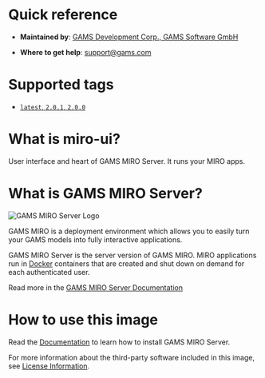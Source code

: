 # Quick reference

-	**Maintained by**:
	[GAMS Development Corp., GAMS Software GmbH](https://www.gams.com/)

-	**Where to get help**:
  	support@gams.com

# Supported tags

-  [`latest`, `2.0.1`, `2.0.0`](./tags)

# What is miro-ui?

User interface and heart of GAMS MIRO Server. It runs your MIRO apps.

# What is GAMS MIRO Server?

![GAMS MIRO Server Logo](https://gams.com/miro/assets/images/logo-readme.png)

GAMS MIRO is a deployment environment which allows you to easily turn your GAMS models into fully interactive applications.

GAMS MIRO Server is the server version of GAMS MIRO. MIRO applications run in [Docker](https://www.docker.com) containers that are created and shut down on demand for each authenticated user.

Read more in the [GAMS MIRO Server Documentation](https://www.gams.com/miro/server.html)

# How to use this image

Read the [Documentation](https://www.gams.com/miro/server.html#server-install) to learn how to install GAMS MIRO Server.

For more information about the third-party software included in this image, see [License Information](https://www.gams.com/miro/license-server.html).
